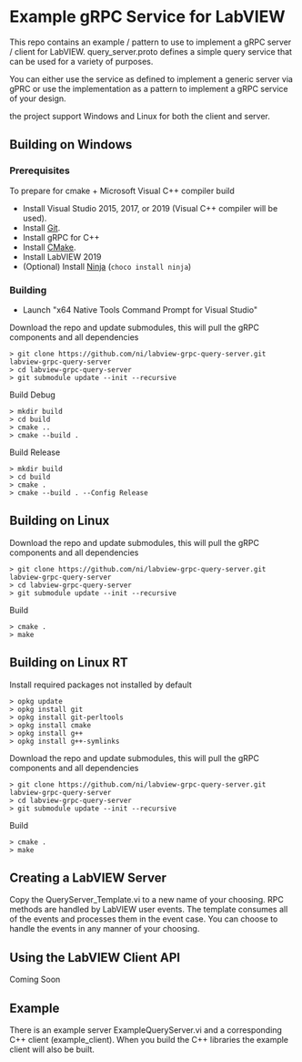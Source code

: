 # Example gRPC Service for LabVIEW

This repo contains an example / pattern to use to implement a gRPC server / client for LabVIEW.
query_server.proto defines a simple query service that can be used for a variety of purposes.  

You can either use the service as defined to implement a generic server via gPRC or use the implementation
as a pattern to implement a gRPC service of your design.

the project support Windows and Linux for both the client and server.

## Building on Windows

### Prerequisites
To prepare for cmake + Microsoft Visual C++ compiler build
- Install Visual Studio 2015, 2017, or 2019 (Visual C++ compiler will be used).
- Install [Git](https://git-scm.com/).
- Install gRPC for C++
- Install [CMake](https://cmake.org/download/).
- Install LabVIEW 2019
- (Optional) Install [Ninja](https://ninja-build.org/) (`choco install ninja`)


### Building
- Launch "x64 Native Tools Command Prompt for Visual Studio"

Download the repo and update submodules, this will pull the gRPC components and all dependencies

```
> git clone https://github.com/ni/labview-grpc-query-server.git labview-grpc-query-server
> cd labview-grpc-query-server
> git submodule update --init --recursive
```

Build Debug
```
> mkdir build
> cd build
> cmake ..
> cmake --build .
```

Build Release
```
> mkdir build
> cd build
> cmake .
> cmake --build . --Config Release
```

## Building on Linux

Download the repo and update submodules, this will pull the gRPC components and all dependencies

```
> git clone https://github.com/ni/labview-grpc-query-server.git labview-grpc-query-server
> cd labview-grpc-query-server
> git submodule update --init --recursive
```
Build

```
> cmake .
> make
```

## Building on Linux RT

Install required packages not installed by default

```
> opkg update
> opkg install git
> opkg install git-perltools
> opkg install cmake
> opkg install g++
> opkg install g++-symlinks
```

Download the repo and update submodules, this will pull the gRPC components and all dependencies

```
> git clone https://github.com/ni/labview-grpc-query-server.git labview-grpc-query-server
> cd labview-grpc-query-server
> git submodule update --init --recursive
```

Build

```
> cmake .
> make
```

## Creating a LabVIEW Server

Copy the QueryServer_Template.vi to a new name of your choosing.  RPC methods are handled by LabVIEW user events.
The template consumes all of the events and processes them in the event case.  You can choose to handle the events in
any manner of your choosing.

## Using the LabVIEW Client API

Coming Soon

## Example

There is an example server ExampleQueryServer.vi and a corresponding C++ client (example_client).
When you build the C++ libraries the example client will also be built.
